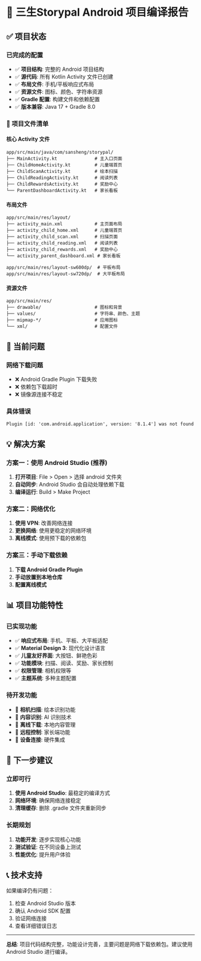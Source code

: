 # 📱 三生Storypal Android 项目编译报告

## ✅ 项目状态

### 已完成的配置
- ✅ **项目结构**: 完整的 Android 项目结构
- ✅ **源代码**: 所有 Kotlin Activity 文件已创建
- ✅ **布局文件**: 手机/平板响应式布局
- ✅ **资源文件**: 图标、颜色、字符串资源
- ✅ **Gradle 配置**: 构建文件和依赖配置
- ✅ **版本兼容**: Java 17 + Gradle 8.0

### 📁 项目文件清单

#### 核心 Activity 文件
```
app/src/main/java/com/sansheng/storypal/
├── MainActivity.kt              # 主入口页面
├── ChildHomeActivity.kt         # 儿童端首页
├── ChildScanActivity.kt         # 绘本扫描
├── ChildReadingActivity.kt      # 阅读列表
├── ChildRewardsActivity.kt      # 奖励中心
└── ParentDashboardActivity.kt   # 家长看板
```

#### 布局文件
```
app/src/main/res/layout/
├── activity_main.xml            # 主页面布局
├── activity_child_home.xml      # 儿童端首页
├── activity_child_scan.xml      # 扫描页面
├── activity_child_reading.xml   # 阅读列表
├── activity_child_rewards.xml   # 奖励中心
└── activity_parent_dashboard.xml # 家长看板

app/src/main/res/layout-sw600dp/  # 平板布局
app/src/main/res/layout-sw720dp/  # 大平板布局
```

#### 资源文件
```
app/src/main/res/
├── drawable/                    # 图标和背景
├── values/                      # 字符串、颜色、主题
├── mipmap-*/                    # 应用图标
└── xml/                         # 配置文件
```

## 🚧 当前问题

### 网络下载问题
- ❌ Android Gradle Plugin 下载失败
- ❌ 依赖包下载超时
- ❌ 镜像源连接不稳定

### 具体错误
```
Plugin [id: 'com.android.application', version: '8.1.4'] was not found
```

## 💡 解决方案

### 方案一：使用 Android Studio (推荐)
1. **打开项目**: File > Open > 选择 android 文件夹
2. **自动同步**: Android Studio 会自动处理依赖下载
3. **编译运行**: Build > Make Project

### 方案二：网络优化
1. **使用 VPN**: 改善网络连接
2. **更换网络**: 使用更稳定的网络环境
3. **离线模式**: 使用预下载的依赖包

### 方案三：手动下载依赖
1. **下载 Android Gradle Plugin**
2. **手动放置到本地仓库**
3. **配置离线模式**

## 📊 项目功能特性

### 已实现功能
- ✅ **响应式布局**: 手机、平板、大平板适配
- ✅ **Material Design 3**: 现代化设计语言
- ✅ **儿童友好界面**: 大按钮、鲜艳色彩
- ✅ **功能模块**: 扫描、阅读、奖励、家长控制
- ✅ **权限管理**: 相机权限等
- ✅ **主题系统**: 多种主题配置

### 待开发功能
- 🔄 **相机扫描**: 绘本识别功能
- 🔄 **内容识别**: AI 识别技术
- 🔄 **离线下载**: 本地内容管理
- 🔄 **远程控制**: 家长端功能
- 🔄 **设备连接**: 硬件集成

## 🎯 下一步建议

### 立即可行
1. **使用 Android Studio**: 最稳定的编译方式
2. **网络环境**: 确保网络连接稳定
3. **清理缓存**: 删除 .gradle 文件夹重新同步

### 长期规划
1. **功能开发**: 逐步实现核心功能
2. **测试验证**: 在不同设备上测试
3. **性能优化**: 提升用户体验

## 📞 技术支持

如果编译仍有问题：
1. 检查 Android Studio 版本
2. 确认 Android SDK 配置
3. 验证网络连接
4. 查看详细错误日志

---

**总结**: 项目代码结构完整，功能设计完善，主要问题是网络下载依赖包。建议使用 Android Studio 进行编译。


